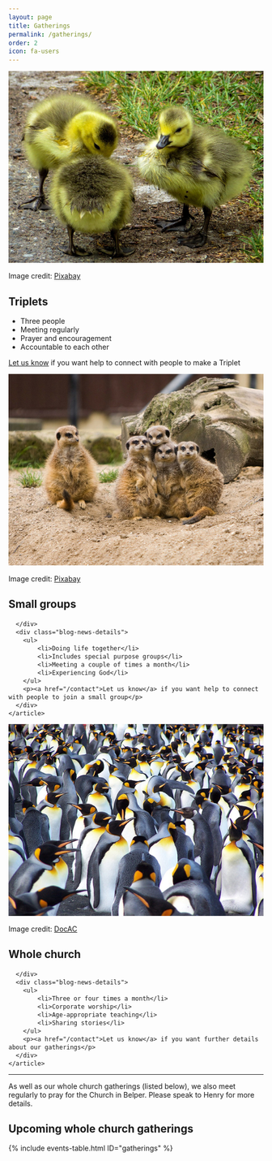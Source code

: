 ```yaml
---
layout: page
title: Gatherings
permalink: /gatherings/
order: 2
icon: fa-users
---
```

<div class="col-md-4 col-sm-6">
    <article class="blog-news-single">
      <div class="blog-news-img">
        <img src="/assets/img/april-789600_640.jpg" alt="Three meerkats - Pixabay">
        <p class="img-credit">Image credit: <a href="https://pixabay.com/en/april-chicks-boy-geese-789600/" target="_blank">Pixabay</a></p>
      </div>
      <div class="blog-news-title">
        <h2>Triplets</h2> 
      </div>
      <div class="blog-news-details">
        <ul>
            <li>Three people</li>
            <li>Meeting regularly</li>
            <li>Prayer and encouragement</li>
            <li>Accountable to each other</li>
        </ul>
        <p><a href="/contact">Let us know</a> if you want help to connect with people to make a Triplet</p>
      </div>
    </article>
</div>
<div class="col-md-4 col-sm-6">
    <article class="blog-news-single">
      <div class="blog-news-img">
        <img src="/assets/img/meerkat-164921_640.jpg" alt="Meerkat family group - Pixabay">
         <p class="img-credit">Image credit: <a href="https://pixabay.com/en/meerkat-meerkats-family-group-odd-164921/" target="_blank">Pixabay</a></p>
      </div>
      <div class="blog-news-title">
        <h2>Small groups</h2>
        
      </div>
      <div class="blog-news-details">
        <ul>
            <li>Doing life together</li>
            <li>Includes special purpose groups</li>
            <li>Meeting a couple of times a month</li>
            <li>Experiencing God</li>
        </ul>
        <p><a href="/contact">Let us know</a> if you want help to connect with people to join a small group</p>
      </div>
    </article>
</div>
<div class="col-md-4 col-sm-6">
    <article class="blog-news-single">
      <div class="blog-news-img">
        <img src="/assets/img/penguins-3544315604_0f10b25572_z.jpg" alt="Whole church">
        <p class="img-credit">Image credit: <a href="https://www.flickr.com/photos/antoinecorbiere/3544315604" target="_blank">DocAC</a></p>
      </div>
      <div class="blog-news-title">
        <h2>Whole church</h2>
        
      </div>
      <div class="blog-news-details">
        <ul>
            <li>Three or four times a month</li>
            <li>Corporate worship</li>
            <li>Age-appropriate teaching</li>
            <li>Sharing stories</li>
        </ul>
        <p><a href="/contact">Let us know</a> if you want further details about our gatherings</p>
      </div>
    </article>
</div>
<div class="clearfix"></div>

<hr />

As well as our whole church gatherings (listed below), we also meet regularly to pray for the Church in Belper. Please speak to Henry for more details.

<h2>Upcoming whole church gatherings</h2>

{% include events-table.html ID="gatherings" %}
